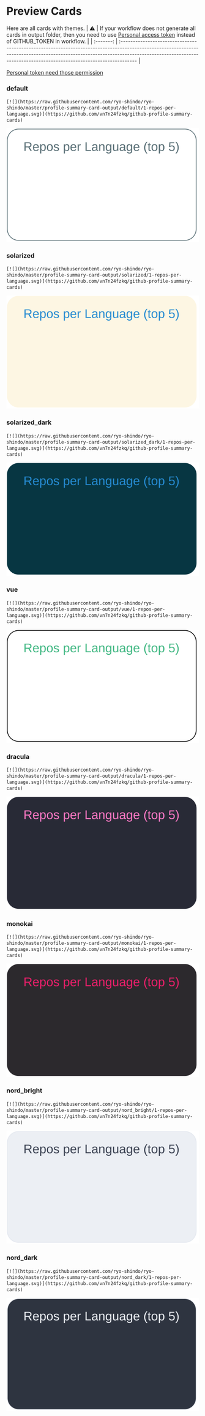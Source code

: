 
# Preview Cards

Here are all cards with themes.
| :warning: | If your workflow does not generate all cards in output folder, then you need to use [Personal access token](https://docs.github.com/en/actions/configuring-and-managing-workflows/creating-and-storing-encrypted-secrets) instead of GITHUB_TOKEN in workflow. |
| :-------: | :------------------------------------------------------------------------------------------------------------------------------------------------------------------------------------------------------------------------------------------------ |

[Personal token need those permission](https://github.com/vn7n24fzkq/github-profile-summary-cards/wiki/Personal-access-token-permissions)


### default


```
[![](https://raw.githubusercontent.com/ryo-shindo/ryo-shindo/master/profile-summary-card-output/default/1-repos-per-language.svg)](https://github.com/vn7n24fzkq/github-profile-summary-cards)
```
![](https://raw.githubusercontent.com/ryo-shindo/ryo-shindo/master/profile-summary-card-output/default/1-repos-per-language.svg)


### solarized


```
[![](https://raw.githubusercontent.com/ryo-shindo/ryo-shindo/master/profile-summary-card-output/solarized/1-repos-per-language.svg)](https://github.com/vn7n24fzkq/github-profile-summary-cards)
```
![](https://raw.githubusercontent.com/ryo-shindo/ryo-shindo/master/profile-summary-card-output/solarized/1-repos-per-language.svg)


### solarized_dark


```
[![](https://raw.githubusercontent.com/ryo-shindo/ryo-shindo/master/profile-summary-card-output/solarized_dark/1-repos-per-language.svg)](https://github.com/vn7n24fzkq/github-profile-summary-cards)
```
![](https://raw.githubusercontent.com/ryo-shindo/ryo-shindo/master/profile-summary-card-output/solarized_dark/1-repos-per-language.svg)


### vue


```
[![](https://raw.githubusercontent.com/ryo-shindo/ryo-shindo/master/profile-summary-card-output/vue/1-repos-per-language.svg)](https://github.com/vn7n24fzkq/github-profile-summary-cards)
```
![](https://raw.githubusercontent.com/ryo-shindo/ryo-shindo/master/profile-summary-card-output/vue/1-repos-per-language.svg)


### dracula


```
[![](https://raw.githubusercontent.com/ryo-shindo/ryo-shindo/master/profile-summary-card-output/dracula/1-repos-per-language.svg)](https://github.com/vn7n24fzkq/github-profile-summary-cards)
```
![](https://raw.githubusercontent.com/ryo-shindo/ryo-shindo/master/profile-summary-card-output/dracula/1-repos-per-language.svg)


### monokai


```
[![](https://raw.githubusercontent.com/ryo-shindo/ryo-shindo/master/profile-summary-card-output/monokai/1-repos-per-language.svg)](https://github.com/vn7n24fzkq/github-profile-summary-cards)
```
![](https://raw.githubusercontent.com/ryo-shindo/ryo-shindo/master/profile-summary-card-output/monokai/1-repos-per-language.svg)


### nord_bright


```
[![](https://raw.githubusercontent.com/ryo-shindo/ryo-shindo/master/profile-summary-card-output/nord_bright/1-repos-per-language.svg)](https://github.com/vn7n24fzkq/github-profile-summary-cards)
```
![](https://raw.githubusercontent.com/ryo-shindo/ryo-shindo/master/profile-summary-card-output/nord_bright/1-repos-per-language.svg)


### nord_dark


```
[![](https://raw.githubusercontent.com/ryo-shindo/ryo-shindo/master/profile-summary-card-output/nord_dark/1-repos-per-language.svg)](https://github.com/vn7n24fzkq/github-profile-summary-cards)
```
![](https://raw.githubusercontent.com/ryo-shindo/ryo-shindo/master/profile-summary-card-output/nord_dark/1-repos-per-language.svg)

